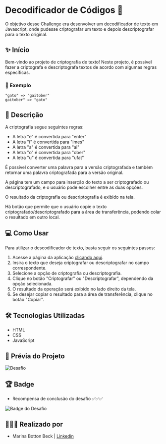 # Decodificador de Códigos 🔐 

O objetivo desse Challenge era desenvolver um decodificador de texto em Javascript, onde pudesse criptografar um texto e depois descriptografar para o texto original.

## ✨ Início

Bem-vindo ao projeto de criptografia de texto! Neste projeto, é possivel fazer a criptografa e descriptografa textos de acordo com algumas regras específicas.

### 📌 Exemplo
```
"gato" => "gaitober"
gaitober" => "gato"
```

## 📝 Descrição

A criptografia segue seguintes regras:

* A letra "e" é convertida para "enter"
* A letra "i" é convertida para "imes"
* A letra "a" é convertida para "ai"
* A letra "o" é convertida para "ober"
* A letra "u" é convertida para "ufat"

É possível converter uma palavra para a versão criptografada e também retornar uma palavra criptografada para a versão original.

A página tem um campo para inserção do texto a ser criptografado ou descriptografado, e o usuário pode escolher entre as duas opções.

O resultado da criptografia ou descriptografia é exibido na tela.

Há botão que permite que o usuário copie o texto criptografado/descriptografado para a área de transferência, podendo colar o resultado em outro local.

## 💻 Como Usar
Para utilizar o descodificador de texto, basta seguir os seguintes passos:

1. Acesse a página da aplicação [clicando aqui](https://marinabotton.github.io/challenge-one-alura-decodificador-de-texto/).
2. Insira o texto que deseja criptografar ou descriptografar no campo correspondente.
3. Selecione a opção de criptografia ou descriptografia.
4. Clique no botão "Criptografar" ou "Descriptografar", dependendo da opção selecionada.
5. O resultado da operação será exibido no lado direito da tela.
6. Se desejar copiar o resultado para a área de transferência, clique no botão "Copiar".

## 🛠️ Tecnologias Utilizadas

* HTML
* CSS
* JavaScript

## 🚀 Prévia do Projeto 

![Desafio](https://github.com/marinabotton/challenge-one-alura-decodificador-de-texto/assets/90083919/f8c34e09-5b0c-4178-b742-290bf0f1ce4e)

## 🏆 Badge

* Recompensa de conclusão do desafio ✅✅✅

![Badge do Desafio](https://github.com/marinabotton/challenge-one-alura-decodificador-de-texto/assets/90083919/9890083f-aa2f-452d-b969-c18ffa2b4041)

## 👩🏻‍💻 Realizado por

* Marina Botton Beck | [Linkedin](https://www.linkedin.com/in/marinabotton/)
